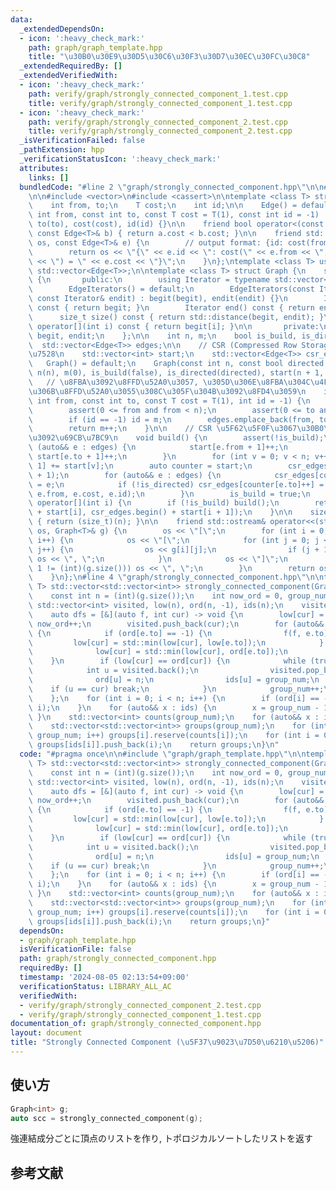 ```yaml
---
data:
  _extendedDependsOn:
  - icon: ':heavy_check_mark:'
    path: graph/graph_template.hpp
    title: "\u30B0\u30E9\u30D5\u30C6\u30F3\u30D7\u30EC\u30FC\u30C8"
  _extendedRequiredBy: []
  _extendedVerifiedWith:
  - icon: ':heavy_check_mark:'
    path: verify/graph/strongly_connected_component_1.test.cpp
    title: verify/graph/strongly_connected_component_1.test.cpp
  - icon: ':heavy_check_mark:'
    path: verify/graph/strongly_connected_component_2.test.cpp
    title: verify/graph/strongly_connected_component_2.test.cpp
  _isVerificationFailed: false
  _pathExtension: hpp
  _verificationStatusIcon: ':heavy_check_mark:'
  attributes:
    links: []
  bundledCode: "#line 2 \"graph/strongly_connected_component.hpp\"\n\n#line 2 \"graph/graph_template.hpp\"\
    \n\n#include <vector>\n#include <cassert>\n\ntemplate <class T> struct Edge {\n\
    \    int from, to;\n    T cost;\n    int id;\n\n    Edge() = default;\n    Edge(const\
    \ int from, const int to, const T cost = T(1), const int id = -1) : from(from),\
    \ to(to), cost(cost), id(id) {}\n\n    friend bool operator<(const Edge<T>& a,\
    \ const Edge<T>& b) { return a.cost < b.cost; }\n\n    friend std::ostream& operator<<(std::ostream&\
    \ os, const Edge<T>& e) {\n        // output format: {id: cost(from, to) = cost}\n\
    \        return os << \"{\" << e.id << \": cost(\" << e.from << \", \" << e.to\
    \ << \") = \" << e.cost << \"}\";\n    }\n};\ntemplate <class T> using Edges =\
    \ std::vector<Edge<T>>;\n\ntemplate <class T> struct Graph {\n    struct EdgeIterators\
    \ {\n       public:\n        using Iterator = typename std::vector<Edge<T>>::iterator;\n\
    \        EdgeIterators() = default;\n        EdgeIterators(const Iterator& begit,\
    \ const Iterator& endit) : begit(begit), endit(endit) {}\n        Iterator begin()\
    \ const { return begit; }\n        Iterator end() const { return endit; }\n  \
    \      size_t size() const { return std::distance(begit, endit); }\n        Edge<T>&\
    \ operator[](int i) const { return begit[i]; }\n\n       private:\n        Iterator\
    \ begit, endit;\n    };\n\n    int n, m;\n    bool is_build, is_directed;\n  \
    \  std::vector<Edge<T>> edges;\n\n    // CSR (Compressed Row Storage) \u5F62\u5F0F\
    \u7528\n    std::vector<int> start;\n    std::vector<Edge<T>> csr_edges;\n\n \
    \   Graph() = default;\n    Graph(const int n, const bool directed = false) :\
    \ n(n), m(0), is_build(false), is_directed(directed), start(n + 1, 0) {}\n\n \
    \   // \u8FBA\u3092\u8FFD\u52A0\u3057, \u305D\u306E\u8FBA\u304C\u4F55\u756A\u76EE\
    \u306B\u8FFD\u52A0\u3055\u308C\u305F\u304B\u3092\u8FD4\u3059\n    int add_edge(const\
    \ int from, const int to, const T cost = T(1), int id = -1) {\n        assert(!is_build);\n\
    \        assert(0 <= from and from < n);\n        assert(0 <= to and to < n);\n\
    \        if (id == -1) id = m;\n        edges.emplace_back(from, to, cost, id);\n\
    \        return m++;\n    }\n\n    // CSR \u5F62\u5F0F\u3067\u30B0\u30E9\u30D5\
    \u3092\u69CB\u7BC9\n    void build() {\n        assert(!is_build);\n        for\
    \ (auto&& e : edges) {\n            start[e.from + 1]++;\n            if (!is_directed)\
    \ start[e.to + 1]++;\n        }\n        for (int v = 0; v < n; v++) start[v +\
    \ 1] += start[v];\n        auto counter = start;\n        csr_edges.resize(start.back()\
    \ + 1);\n        for (auto&& e : edges) {\n            csr_edges[counter[e.from]++]\
    \ = e;\n            if (!is_directed) csr_edges[counter[e.to]++] = Edge(e.to,\
    \ e.from, e.cost, e.id);\n        }\n        is_build = true;\n    }\n\n    EdgeIterators\
    \ operator[](int i) {\n        if (!is_build) build();\n        return EdgeIterators(csr_edges.begin()\
    \ + start[i], csr_edges.begin() + start[i + 1]);\n    }\n\n    size_t size() const\
    \ { return (size_t)(n); }\n\n    friend std::ostream& operator<<(std::ostream&\
    \ os, Graph<T>& g) {\n        os << \"[\";\n        for (int i = 0; i < (int)(g.size());\
    \ i++) {\n            os << \"[\";\n            for (int j = 0; j < (int)(g[i].size());\
    \ j++) {\n                os << g[i][j];\n                if (j + 1 != (int)(g[i].size()))\
    \ os << \", \";\n            }\n            os << \"]\";\n            if (i +\
    \ 1 != (int)(g.size())) os << \", \";\n        }\n        return os << \"]\";\n\
    \    }\n};\n#line 4 \"graph/strongly_connected_component.hpp\"\n\ntemplate <class\
    \ T> std::vector<std::vector<int>> strongly_connected_component(Graph<T>& g) {\n\
    \    const int n = (int)(g.size());\n    int now_ord = 0, group_num = 0;\n   \
    \ std::vector<int> visited, low(n), ord(n, -1), ids(n);\n    visited.reserve(n);\n\
    \    auto dfs = [&](auto f, int cur) -> void {\n        low[cur] = ord[cur] =\
    \ now_ord++;\n        visited.push_back(cur);\n        for (auto&& e : g[cur])\
    \ {\n            if (ord[e.to] == -1) {\n                f(f, e.to);\n       \
    \         low[cur] = std::min(low[cur], low[e.to]);\n            } else {\n  \
    \              low[cur] = std::min(low[cur], ord[e.to]);\n            }\n    \
    \    }\n        if (low[cur] == ord[cur]) {\n            while (true) {\n    \
    \            int u = visited.back();\n                visited.pop_back();\n  \
    \              ord[u] = n;\n                ids[u] = group_num;\n            \
    \    if (u == cur) break;\n            }\n            group_num++;\n        }\n\
    \    };\n    for (int i = 0; i < n; i++) {\n        if (ord[i] == -1) dfs(dfs,\
    \ i);\n    }\n    for (auto&& x : ids) {\n        x = group_num - 1 - x;\n   \
    \ }\n    std::vector<int> counts(group_num);\n    for (auto&& x : ids) counts[x]++;\n\
    \    std::vector<std::vector<int>> groups(group_num);\n    for (int i = 0; i <\
    \ group_num; i++) groups[i].reserve(counts[i]);\n    for (int i = 0; i < n; i++)\
    \ groups[ids[i]].push_back(i);\n    return groups;\n}\n"
  code: "#pragma once\n\n#include \"graph/graph_template.hpp\"\n\ntemplate <class\
    \ T> std::vector<std::vector<int>> strongly_connected_component(Graph<T>& g) {\n\
    \    const int n = (int)(g.size());\n    int now_ord = 0, group_num = 0;\n   \
    \ std::vector<int> visited, low(n), ord(n, -1), ids(n);\n    visited.reserve(n);\n\
    \    auto dfs = [&](auto f, int cur) -> void {\n        low[cur] = ord[cur] =\
    \ now_ord++;\n        visited.push_back(cur);\n        for (auto&& e : g[cur])\
    \ {\n            if (ord[e.to] == -1) {\n                f(f, e.to);\n       \
    \         low[cur] = std::min(low[cur], low[e.to]);\n            } else {\n  \
    \              low[cur] = std::min(low[cur], ord[e.to]);\n            }\n    \
    \    }\n        if (low[cur] == ord[cur]) {\n            while (true) {\n    \
    \            int u = visited.back();\n                visited.pop_back();\n  \
    \              ord[u] = n;\n                ids[u] = group_num;\n            \
    \    if (u == cur) break;\n            }\n            group_num++;\n        }\n\
    \    };\n    for (int i = 0; i < n; i++) {\n        if (ord[i] == -1) dfs(dfs,\
    \ i);\n    }\n    for (auto&& x : ids) {\n        x = group_num - 1 - x;\n   \
    \ }\n    std::vector<int> counts(group_num);\n    for (auto&& x : ids) counts[x]++;\n\
    \    std::vector<std::vector<int>> groups(group_num);\n    for (int i = 0; i <\
    \ group_num; i++) groups[i].reserve(counts[i]);\n    for (int i = 0; i < n; i++)\
    \ groups[ids[i]].push_back(i);\n    return groups;\n}"
  dependsOn:
  - graph/graph_template.hpp
  isVerificationFile: false
  path: graph/strongly_connected_component.hpp
  requiredBy: []
  timestamp: '2024-08-05 02:13:54+09:00'
  verificationStatus: LIBRARY_ALL_AC
  verifiedWith:
  - verify/graph/strongly_connected_component_2.test.cpp
  - verify/graph/strongly_connected_component_1.test.cpp
documentation_of: graph/strongly_connected_component.hpp
layout: document
title: "Strongly Connected Component (\u5F37\u9023\u7D50\u6210\u5206)"
---
```


## 使い方

```cpp
Graph<int> g;
auto scc = strongly_connected_component(g);
```

強連結成分ごとに頂点のリストを作り, トポロジカルソートしたリストを返す

## 参考文献
